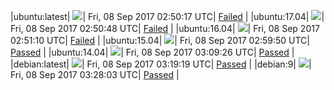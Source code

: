 |ubuntu:latest| ![](https://cdn.rawgit.com/Neilpang/acmetest/master/status/ubuntu-latest.svg?1504839017)| Fri, 08 Sep 2017 02:50:17 UTC| [Failed](https://github.com/Neilpang/acmetest/blob/master/logs/ubuntu-latest.out) |
|ubuntu:17.04| ![](https://cdn.rawgit.com/Neilpang/acmetest/master/status/ubuntu-17.04.svg?1504839048)| Fri, 08 Sep 2017 02:50:48 UTC| [Failed](https://github.com/Neilpang/acmetest/blob/master/logs/ubuntu-17.04.out) |
|ubuntu:16.04| ![](https://cdn.rawgit.com/Neilpang/acmetest/master/status/ubuntu-16.04.svg?1504839070)| Fri, 08 Sep 2017 02:51:10 UTC| [Failed](https://github.com/Neilpang/acmetest/blob/master/logs/ubuntu-16.04.out) |
|ubuntu:15.04| ![](https://cdn.rawgit.com/Neilpang/acmetest/master/status/ubuntu-15.04.svg?1504839590)| Fri, 08 Sep 2017 02:59:50 UTC| [Passed](https://github.com/Neilpang/acmetest/blob/master/logs/ubuntu-15.04.out) |
|ubuntu:14.04| ![](https://cdn.rawgit.com/Neilpang/acmetest/master/status/ubuntu-14.04.svg?1504840166)| Fri, 08 Sep 2017 03:09:26 UTC| [Passed](https://github.com/Neilpang/acmetest/blob/master/logs/ubuntu-14.04.out) |
|debian:latest| ![](https://cdn.rawgit.com/Neilpang/acmetest/master/status/debian-latest.svg?1504840759)| Fri, 08 Sep 2017 03:19:19 UTC| [Passed](https://github.com/Neilpang/acmetest/blob/master/logs/debian-latest.out) |
|debian:9| ![](https://cdn.rawgit.com/Neilpang/acmetest/master/status/debian-9.svg?1504841283)| Fri, 08 Sep 2017 03:28:03 UTC| [Passed](https://github.com/Neilpang/acmetest/blob/master/logs/debian-9.out) |
